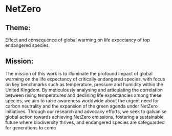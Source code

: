 # NetZero
## Theme: 
Effect and consequence of global warming on life expectancy of top endangered species.

 
## Mission:
The mission of this work is to illuminate the profound impact of global warming on the life expectancy of critically endangered species, with focus on key benchmarks such as temperature, pressure and humidity within the United Kingdom. By meticulously analysing and articulating the correlation between rising temperatures and declining life expectancies among these species, we aim to raise awareness worldwide about the urgent need for carbon neutrality and the expansion of the green agenda under NetZero initiatives. Through our research and advocacy efforts, we seek to galvanise global action towards achieving NetZero emissions, fostering a sustainable future where biodiversity thrives, and endangered species are safeguarded for generations to come 

